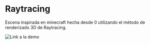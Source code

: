 # Raytracing

Escena inspirada en minecraft hecha desde 0 utilizando el método de renderizado 3D de Raytracing.

![Link a la demo](https://youtu.be/t2tSElOPYxE)
